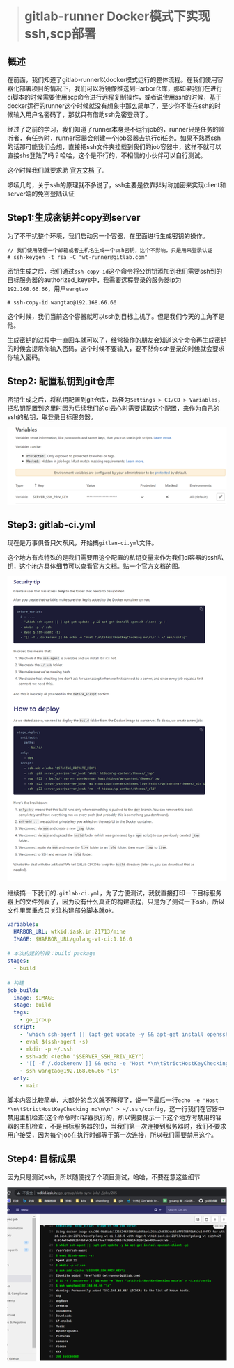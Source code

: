 > # gitlab-runner Docker模式下实现ssh,scp部署

## 概述

在前面，我们知道了gitlab-runner以docker模式运行的整体流程。在我们使用容器化部署项目的情况下，我们可以将镜像推送到Harbor仓库，那如果我们在进行ci脚本的时候需要使用scp命令进行远程复制操作，或者说使用ssh的时候，基于docker运行的runner这个时候就没有想象中那么简单了，至少你不能在ssh的时候输入用户名密码了，那就只有借助ssh免密登录了。

经过了之前的学习，我们知道了runner本身是不运行job的，runner只是任务的监听者，有任务时，runner容器会创建一个job容器去执行ci任务。如果不熟悉ssh的话那可能我们会想，直接把ssh文件夹挂载到我们的job容器中，这样不就可以直接shs登陆了吗？哈哈，这个是不行的，不相信的小伙伴可以自行测试。

这个时候我们就要求助 [官方文档](https://docs.gitlab.com/ee/ci/examples/deployment/composer-npm-deploy.html) 了.

啰嗦几句，关于ssh的原理就不多说了，ssh主要是依靠非对称加密来实现client和server端的免密登陆认证

## Step1:生成密钥并copy到server

为了不干扰整个环境，我们启动另一个容器，在里面进行生成密钥的操作。

```shell
// 我们使用随便一个邮箱或者主机名生成一个ssh密钥，这个不影响，只是用来登录认证
# ssh-keygen -t rsa -C "wt-runner@gitlab.com"
```

密钥生成之后，我们通过`ssh-copy-id`这个命令将公钥钥添加到我们需要ssh到的目标服务器的authorized_keys中，我需要远程登录的服务器ip为`192.168.66.66`，用户`wangtao`

```shell
# ssh-copy-id wangtao@192.168.66.66
```

这个时候，我们当前这个容器就可以ssh到目标主机了。但是我们今天的主角不是他。

生成密钥的过程中一直回车就可以了，经常操作的朋友会知道这个命令再生成密钥的时候会提示你输入密码，这个时候不要输入，要不然你ssh登录的时候就会要求你输入密码。

## Step2: 配置私钥到git仓库

密钥生成之后，将私钥配置到git仓库，路径为`Settings > CI/CD > Variables`，把私钥配置到这里时因为后续我们的ci云心时需要读取这个配置，来作为自己的ssh的私钥，取登录目标服务器。

![varibles](varibles.png)

## Step3: gitlab-ci.yml

现在是万事俱备只欠东风，开始搞`gitlan-ci.yml`文件。

这个地方有点特殊的是我们需要用这个配置的私钥变量来作为我们ci容器的ssh私钥，这个地方具体细节可以查看官方文档。贴一个官方文档的图。

![guanfangwendnag_tip](guanfangwendnag_tip.jpg)

继续搞一下我们的`.gitlab-ci.yml`，为了方便测试，我就直接打印一下目标服务器上的文件列表了，因为没有什么真正的构建流程，只是为了测试一下ssh，所以文件里面重点只关注构建部分脚本就ok.

```yaml
variables:
  HARBOR_URL: wtkid.iask.in:21713/mine
  IMAGE: $HARBOR_URL/golang-wt-ci:1.16.0

# 本次构建的阶段：build package
stages:
  - build

# 构建
job_build:
  image: $IMAGE
  stage: build
  tags:
    - go_group
  script:
    - 'which ssh-agent || (apt-get update -y && apt-get install openssh-client -y)'
    - eval $(ssh-agent -s)
    - mkdir -p ~/.ssh
    - ssh-add <(echo "$SERVER_SSH_PRIV_KEY")
    - '[[ -f /.dockerenv ]] && echo -e "Host *\n\tStrictHostKeyChecking no\n\n" > ~/.ssh/config'
    - ssh wangtao@192.168.66.66 "ls"
  only:
    - main
```

脚本内容比较简单，大部分的含义就不解释了，说一下最后一行`echo -e "Host *\n\tStrictHostKeyChecking no\n\n" > ~/.ssh/config`，这一行我们在容器中禁用主机检查(这个命令时ci容器执行的，所以需要提示一下这个地方时禁用的容器的主机检查，不是目标服务器的!!)，当我们第一次连接到服务器时，我们不要求用户接受，因为每个job在执行时都等于第一次连接，所以我们需要禁用这个。

## Step4: 目标成果

因为只是测试ssh，所以随便找了个项目测试，哈哈，不要在意这些细节

![result](result.png)